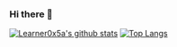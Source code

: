 ### Hi there 👋

<!--
**Learner0x5a/Learner0x5a** is a ✨ _special_ ✨ repository because its `README.md` (this file) appears on your GitHub profile.

Here are some ideas to get you started:

- 🔭 I’m currently working on ...
- 🌱 I’m currently learning ...
- 👯 I’m looking to collaborate on ...
- 🤔 I’m looking for help with ...
- 💬 Ask me about ...
- 📫 How to reach me: ...
- 😄 Pronouns: ...
- ⚡ Fun fact: ...
-->

[![Learner0x5a's github stats](https://github-readme-stats.vercel.app/api?username=Learner0x5a)](https://github.com/Learner0x5a/github-readme-stats&show_icons=true&locale=cn&theme=solarized-light)
[![Top Langs](https://github-readme-stats.vercel.app/api/top-langs/?username=Learner0x5a)](https://github.com/Learner0x5a/github-readme-stats)
